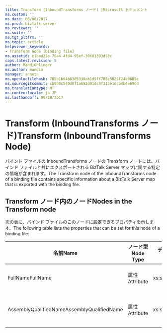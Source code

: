 ```yaml
---
title: Transform (InboundTransforms ノード) |Microsoft ドキュメント
ms.custom: ''
ms.date: 06/08/2017
ms.prod: biztalk-server
ms.reviewer: ''
ms.suite: ''
ms.tgt_pltfrm: ''
ms.topic: article
helpviewer_keywords:
- Transform node [binding file]
ms.assetid: c1bad23e-78a4-4fd4-95ef-30601393d53c
caps.latest.revision: 5
author: MandiOhlinger
ms.author: mandia
manager: anneta
ms.openlocfilehash: 705b1b04b8305330ab1d5ff705c5025f24b0685c
ms.sourcegitcommit: cb908c540d8f1a692d01dc8f313e16cb4b4e696d
ms.translationtype: MT
ms.contentlocale: ja-JP
ms.lasthandoff: 09/20/2017
---
```

# <a name="transform-inboundtransforms-node"></a><span data-ttu-id="5f4e4-102">Transform (InboundTransforms ノード)</span><span class="sxs-lookup"><span data-stu-id="5f4e4-102">Transform (InboundTransforms Node)</span></span>
<span data-ttu-id="5f4e4-103">バインド ファイルの InboundTransforms ノードの Transform ノードには、バインド ファイルと共にエクスポートされる BizTalk Server マップに関する特定の情報が含まれます。</span><span class="sxs-lookup"><span data-stu-id="5f4e4-103">The Transform node of the InboundTransforms node of a binding file contains specific information about a BizTalk Server map that is exported with the binding file.</span></span>  
  
## <a name="nodes-in-the-transform-node"></a><span data-ttu-id="5f4e4-104">Transform ノード内のノード</span><span class="sxs-lookup"><span data-stu-id="5f4e4-104">Nodes in the Transform node</span></span>  
 <span data-ttu-id="5f4e4-105">次の表に、バインド ファイルのこのノードに設定できるプロパティを示します。</span><span class="sxs-lookup"><span data-stu-id="5f4e4-105">The following table lists the properties that can be set for this node of a binding file:</span></span>  
  
|<span data-ttu-id="5f4e4-106">**名前**</span><span class="sxs-lookup"><span data-stu-id="5f4e4-106">**Name**</span></span>|<span data-ttu-id="5f4e4-107">**ノード型**</span><span class="sxs-lookup"><span data-stu-id="5f4e4-107">**Node Type**</span></span>|<span data-ttu-id="5f4e4-108">**データ型**</span><span class="sxs-lookup"><span data-stu-id="5f4e4-108">**Data Type**</span></span>|<span data-ttu-id="5f4e4-109">**Description**</span><span class="sxs-lookup"><span data-stu-id="5f4e4-109">**Description**</span></span>|<span data-ttu-id="5f4e4-110">**制限**</span><span class="sxs-lookup"><span data-stu-id="5f4e4-110">**Restrictions**</span></span>|<span data-ttu-id="5f4e4-111">**コメント**</span><span class="sxs-lookup"><span data-stu-id="5f4e4-111">**Comments**</span></span>|  
|--------------|-------------------|-------------------|---------------------|----------------------|------------------|  
|<span data-ttu-id="5f4e4-112">FullName</span><span class="sxs-lookup"><span data-stu-id="5f4e4-112">FullName</span></span>|<span data-ttu-id="5f4e4-113">属性</span><span class="sxs-lookup"><span data-stu-id="5f4e4-113">Attribute</span></span>|<span data-ttu-id="5f4e4-114">xs:string</span><span class="sxs-lookup"><span data-stu-id="5f4e4-114">xs:string</span></span>|<span data-ttu-id="5f4e4-115">マップの完全な名前を指定します。</span><span class="sxs-lookup"><span data-stu-id="5f4e4-115">Specifies the full name of the map.</span></span>|<span data-ttu-id="5f4e4-116">任意</span><span class="sxs-lookup"><span data-stu-id="5f4e4-116">Not required</span></span>|<span data-ttu-id="5f4e4-117">既定値: 空</span><span class="sxs-lookup"><span data-stu-id="5f4e4-117">Default value: empty</span></span>|  
|<span data-ttu-id="5f4e4-118">AssemblyQualifiedName</span><span class="sxs-lookup"><span data-stu-id="5f4e4-118">AssemblyQualifiedName</span></span>|<span data-ttu-id="5f4e4-119">属性</span><span class="sxs-lookup"><span data-stu-id="5f4e4-119">Attribute</span></span>|<span data-ttu-id="5f4e4-120">xs:string</span><span class="sxs-lookup"><span data-stu-id="5f4e4-120">xs:string</span></span>|<span data-ttu-id="5f4e4-121">マップのアセンブリ修飾名を指定します。</span><span class="sxs-lookup"><span data-stu-id="5f4e4-121">Specifies the assembly qualified name of the map.</span></span>|<span data-ttu-id="5f4e4-122">任意</span><span class="sxs-lookup"><span data-stu-id="5f4e4-122">Not required</span></span>|<span data-ttu-id="5f4e4-123">既定値: 空</span><span class="sxs-lookup"><span data-stu-id="5f4e4-123">Default value: empty</span></span>|